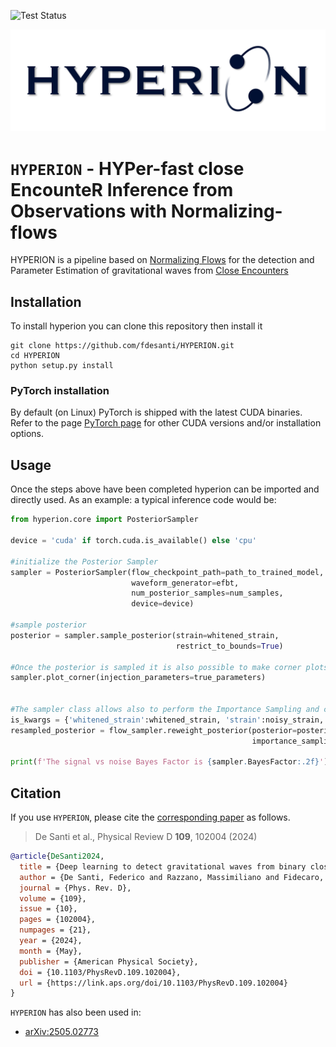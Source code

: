 ![Test Status](https://img.shields.io/badge/Tests-Passed-brightgreen)

![Logo](docs/images/hyperion_logo.png)

# `HYPERION` - HYPer-fast close EncounteR Inference from Observations with Normalizing-flows 

HYPERION is a pipeline based on [Normalizing Flows](https://arxiv.org/abs/1912.02762) for the detection and Parameter Estimation of gravitational waves from [Close Encounters](https://arxiv.org/abs/1909.02143)

## Installation

To install hyperion you can clone this repository then install it

```
git clone https://github.com/fdesanti/HYPERION.git
cd HYPERION
python setup.py install
```

### PyTorch installation
By default (on Linux) PyTorch is shipped with the latest CUDA binaries. 
Refer to the page [PyTorch page](https://pytorch.org/get-started/locally/) for other CUDA versions and/or installation
options.

## Usage

Once the steps above have been completed hyperion can be imported and directly used. 
As an example: a typical inference code would be:

```python
from hyperion.core import PosteriorSampler

device = 'cuda' if torch.cuda.is_available() else 'cpu'

#initialize the Posterior Sampler
sampler = PosteriorSampler(flow_checkpoint_path=path_to_trained_model, 
                           waveform_generator=efbt, 
                           num_posterior_samples=num_samples, 
                           device=device)

#sample posterior
posterior = sampler.sample_posterior(strain=whitened_strain,
                                     restrict_to_bounds=True)

#Once the posterior is sampled it is also possible to make corner plots
sampler.plot_corner(injection_parameters=true_parameters)


#The sampler class allows also to perform the Importance Sampling and computing Bayes Factors
is_kwargs = {'whitened_strain':whitened_strain, 'strain':noisy_strain, 'psd':psd, 'event_time':t_gps}
resampled_posterior = flow_sampler.reweight_posterior(posterior=posterior,                      
                                                      importance_sampling_kwargs=is_kwargs)

print(f'The signal vs noise Bayes Factor is {sampler.BayesFactor:.2f}')
```

## Citation

If you use `HYPERION`, please cite the 
[corresponding paper](https://journals.aps.org/prd/abstract/10.1103/PhysRevD.109.102004) as follows.

> De Santi et al., Physical Review D **109**, 102004 (2024)

```bibtex
@article{DeSanti2024,
  title = {Deep learning to detect gravitational waves from binary close encounters: Fast parameter estimation using normalizing flows},
  author = {De Santi, Federico and Razzano, Massimiliano and Fidecaro, Francesco and Muccillo, Luca and Papalini, Lucia and Patricelli, Barbara},
  journal = {Phys. Rev. D},
  volume = {109},
  issue = {10},
  pages = {102004},
  numpages = {21},
  year = {2024},
  month = {May},
  publisher = {American Physical Society},
  doi = {10.1103/PhysRevD.109.102004},
  url = {https://link.aps.org/doi/10.1103/PhysRevD.109.102004}
}
```
`HYPERION` has also been used in:
- [arXiv:2505.02773](https://arxiv.org/abs/2505.02773)
